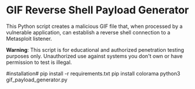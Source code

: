 # GIF Reverse Shell Payload Generator

This Python script creates a malicious GIF file that, when processed by a vulnerable application, can establish a reverse shell connection to a Metasploit listener.

**Warning**: This script is for educational and authorized penetration testing purposes only. Unauthorized use against systems you don't own or have permission to test is illegal.

#installation#
pip install -r requirements.txt 
pip install colorama
python3 gif_payload_generator.py
